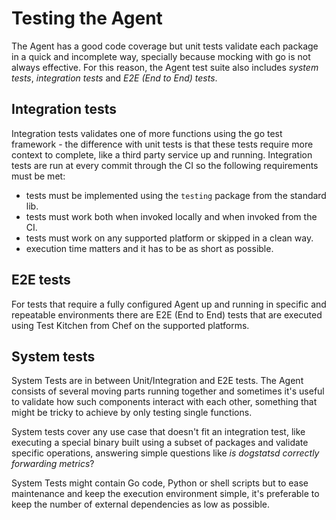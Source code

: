 # Testing the Agent

The Agent has a good code coverage but unit tests validate each package in a
quick and incomplete way, specially because mocking with go is not always effective.
For this reason, the Agent test suite also includes _system tests_,
_integration tests_ and _E2E (End to End) tests_.

## Integration tests

Integration tests validates one of more functions using the go test framework -
the difference with unit tests is that these tests require more context to complete,
like a third party service up and running. Integration tests are run at every
commit through the CI so the following requirements must be met:

  * tests must be implemented using the `testing` package from the standard lib.
  * tests must work both when invoked locally and when invoked from the CI.
  * tests must work on any supported platform or skipped in a clean way.
  * execution time matters and it has to be as short as possible.


## E2E tests

For tests that require a fully configured Agent up and running in specific and
repeatable environments there are E2E (End to End) tests that are executed using
Test Kitchen from Chef on the supported platforms.


## System tests

System Tests are in between Unit/Integration and E2E tests. The Agent consists of
several moving parts running together and sometimes it's useful to validate how such
components interact with each other, something that might be tricky to achieve by
only testing single functions.

System tests cover any use case that doesn't fit an integration test, like executing
a special binary built using a subset of packages and validate specific operations,
answering simple questions like _is dogstatsd correctly forwarding metrics_?

System Tests might contain Go code, Python or shell scripts but to ease maintenance
and keep the execution environment simple, it's preferable to keep the number of
external dependencies as low as possible.
